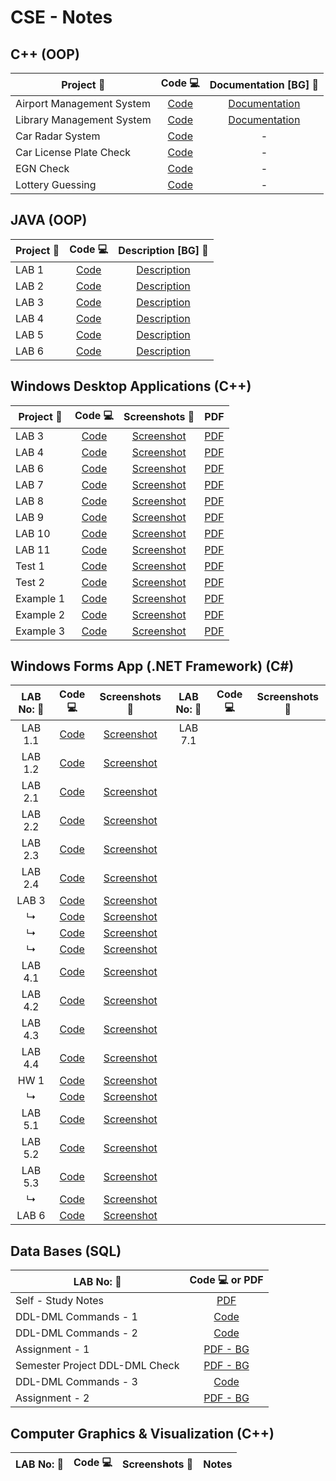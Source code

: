 # CSE - Notes
## C++ (OOP)

| Project 📃                       | Code 💻                   | Documentation [BG] 📑 |
| ------------------------------- |:------------------------:| :------------------:|
| Airport Management System       | [Code](FINAL/FINAL/Source.cpp)| [Documentation](Documentation.pdf) |
| Library Management System       | [Code](Library.cpp)      | [Documentation](Semester_Project.pdf)   |
| Car Radar System                | [Code](Radar.cpp)        |          -          |
| Car License Plate Check         | [Code](LicensePlate.cpp) |          -          |
| EGN Check                       | [Code](EGN.cpp)          |          -          |
| Lottery Guessing                | [Code](Lottery.cpp)      |          -          |


## JAVA (OOP)

| Project 📃                       | Code 💻                   | Description [BG] 📝  |
| ------------------------------- |:------------------------:| :------------------:|
| LAB 1                         | [Code](JAVA/LAB_1/Code/Main.java) | [Description](JAVA/LAB_1/2nd-1.pdf)     |
| LAB 2                         | [Code](JAVA/LAB_2/Code/Main.java) | [Description](JAVA/LAB_2/2nd-5.pdf)     |
| LAB 3                         | [Code](JAVA/LAB_3/Code)           | [Description](JAVA/LAB_3/project02_merged.pdf)     |
| LAB 4                         | [Code](JAVA/LAB_4/Code/Main.java) | [Description](JAVA/LAB_4/kp.pdf)     |
| LAB 5                         | [Code](JAVA/LAB_5/Code/Main.java) | [Description](JAVA/LAB_5/str18.pdf)     |
| LAB 6                         | [Code](JAVA/LAB_6/Code/Main.java) | [Description](JAVA/LAB_6/Project10mail.pdf)     |


## Windows Desktop Applications (C++)

| Project 📃                       | Code 💻                   | Screenshots 📱    | PDF                 |
| ------------------------------- |:------------------------:| :------------------:| :-------------------:|
| LAB 3 | [Code](Win-Desktop/LAB3/LAB3.cpp) | [Screenshot](Win-Desktop/LAB3/LAB3.md)| [PDF](Win-Desktop/)| 
| LAB 4 | [Code](Win-Desktop/LAB4/LAB4.cpp) | [Screenshot](Win-Desktop/LAB4/LAB4.md)| [PDF](Win-Desktop/)| 
| LAB 6 | [Code](Win-Desktop/LAB6/LAB6.cpp) | [Screenshot](Win-Desktop/LAB6/LAB6.md)| [PDF](Win-Desktop/)| 
| LAB 7 | [Code](Win-Desktop/LAB7/LAB7.cpp) | [Screenshot](Win-Desktop/LAB7/LAB7.md)| [PDF](Win-Desktop/)| 
| LAB 8 | [Code](Win-Desktop/LAB8/LAB8.cpp) | [Screenshot](Win-Desktop/LAB8/LAB8.md)| [PDF](Win-Desktop/)| 
| LAB 9 | [Code](Win-Desktop/LAB9/LAB9.cpp) | [Screenshot](Win-Desktop/LAB9/LAB9.md)| [PDF](Win-Desktop/)| 
| LAB 10 | [Code](Win-Desktop/LAB10/LAB10.cpp) | [Screenshot](Win-Desktop/LAB10/LAB10.md)| [PDF](Win-Desktop/)| 
| LAB 11 | [Code](Win-Desktop/LAB11/LAB11.cpp) | [Screenshot](Win-Desktop/LAB11/LAB11.md)| [PDF](Win-Desktop/)| 
| Test 1 | [Code](Win-Desktop/Test1/Test1.cpp) | [Screenshot](Win-Desktop/Test1/Test1.md)| [PDF](Win-Desktop/)| 
| Test 2 | [Code](Win-Desktop/Test2/Test2.cpp) | [Screenshot](Win-Desktop/Test2/Test2.md)| [PDF](Win-Desktop/)| 
| Example 1 | [Code](Win-Desktop/EXAMPLE1/EXAMPLE1.cpp) | [Screenshot](Win-Desktop/EXAMPLE1/EXAMPLE1.md)| [PDF](Win-Desktop/)| 
| Example 2 | [Code](Win-Desktop/EXAMPLE2/EXAMPLE2.cpp) | [Screenshot](Win-Desktop/EXAMPLE2/EXAMPLE2.md)| [PDF](Win-Desktop/)| 
| Example 3 | [Code](Win-Desktop/EXAMPLE3/EXAMPLE3.cpp) | [Screenshot](Win-Desktop/EXAMPLE3/EXAMPLE3.md)| [PDF](Win-Desktop/)| 


## Windows Forms App (.NET Framework) (C#)
| LAB No: 📃                       | Code 💻                    | Screenshots 📱       | LAB No: 📃                       | Code 💻                    | Screenshots 📱       |
| :-----------------------------: |:-------------------------:| :------------------:| :--------------------------: |:-------------------------:| :------------------:|
| LAB 1.1 | [Code](Windows-Forms/LAB1/LAB1-1code/Form1.cs) | [Screenshot](Windows-Forms/LAB1/Screenshots/LAB1-1.md)| LAB 7.1
| LAB 1.2 | [Code](Windows-Forms/LAB1/LAB1-2code/Form1.cs) | [Screenshot](Windows-Forms/LAB1/Screenshots/LAB1-2.md)|
| LAB 2.1 | [Code](Windows-Forms/LAB2/LAB2-1code/Form1.cs) | [Screenshot](Windows-Forms/LAB2/Screenshots/LAB2-1.md)|
| LAB 2.2 | [Code](Windows-Forms/LAB2/LAB2-2code/Form1.cs) | [Screenshot](Windows-Forms/LAB2/Screenshots/LAB2-2.md)|
| LAB 2.3 | [Code](Windows-Forms/LAB2/LAB2-3code/Form1.cs) | [Screenshot](Windows-Forms/LAB2/Screenshots/LAB2-3.md)|
| LAB 2.4 | [Code](Windows-Forms/LAB2/LAB2-4code/Form1.cs) | [Screenshot](Windows-Forms/LAB2/Screenshots/LAB2-4.md)|
| LAB 3   | [Code](Windows-Forms/LAB3/LAB3-code/Form1.cs) | [Screenshot](Windows-Forms/LAB3/Screenshots/LAB3-1.md) |
| ↳       | [Code](Windows-Forms/LAB3/LAB3-code/Form2.cs) | [Screenshot](Windows-Forms/LAB3/Screenshots/LAB3-2.md) |
| ↳       | [Code](Windows-Forms/LAB3/LAB3-code/Form3.cs) | [Screenshot](Windows-Forms/LAB3/Screenshots/LAB3-3.md) |
| ↳       | [Code](Windows-Forms/LAB3/LAB3-code/Form4.cs) | [Screenshot](Windows-Forms/LAB3/Screenshots/LAB3-4.md) |
| LAB 4.1 | [Code](Windows-Forms/LAB4/LAB4-1code/Form1.cs) | [Screenshot](Windows-Forms/LAB4/Screenshots/LAB4-1.md)|
| LAB 4.2 | [Code](Windows-Forms/LAB4/LAB4-2code/Form1.cs) | [Screenshot](Windows-Forms/LAB4/Screenshots/LAB4-2.md)|
| LAB 4.3 | [Code](Windows-Forms/LAB4/LAB4-3code/Form1.cs) | [Screenshot](Windows-Forms/LAB4/Screenshots/LAB4-3.md)|
| LAB 4.4 | [Code](Windows-Forms/LAB4/LAB4-4code/Form1.cs) | [Screenshot](Windows-Forms/LAB4/Screenshots/LAB4-4.md)|
| HW 1    | [Code](Windows-Forms/HW1/HW1-code/Form1.cs) | [Screenshot](Windows-Forms/HW1/Screenshots/HW1.md)|
| ↳       | [Code](Windows-Forms/HW1/HW1-code/Form2.cs) | [Screenshot](Windows-Forms/HW1/Screenshots/HW1.md)|
| LAB 5.1 | [Code](Windows-Forms/LAB5/LAB5-1code/Form1.cs) | [Screenshot](Windows-Forms/LAB5/Screenshots/LAB5-1.md)|
| LAB 5.2 | [Code](Windows-Forms/LAB5/LAB5-2code/Form1.cs) | [Screenshot](Windows-Forms/LAB5/Screenshots/LAB5-2.md)|
| LAB 5.3 | [Code](Windows-Forms/LAB5/LAB5-3code/Form1.cs) | [Screenshot](Windows-Forms/LAB5/Screenshots/LAB5-3.md)|
| ↳       | [Code](Windows-Forms/LAB5/LAB5-3code/Form2.cs) | [Screenshot](Windows-Forms/LAB5/Screenshots/LAB5-3.md)|
| LAB 6   | [Code](Windows-Forms/LAB6/LAB6-1code/Form1.cs) | [Screenshot](Windows-Forms/LAB6/Screenshots/LAB6-1.md)|
  

## Data Bases (SQL)
| LAB No: 📃                      | Code 💻 or  PDF          | 
| ------------------------------- |:-------------------------:| 
| Self - Study Notes              |[PDF](SQL/Self-Study/SQL.pdf)| 
| DDL-DML Commands - 1            |[Code](SQL/LAB7/lab7.sql)| 
| DDL-DML Commands - 2            |[Code](SQL/LAB8/lab8.sql)| 
| Assignment - 1                  |[PDF - BG](SQL/Assignment-1/hw1.pdf)|  
| Semester Project DDL-DML Check  |[PDF - BG](SQL/Variant9-DDL-DML.pdf)| 
| DDL-DML Commands - 3            |[Code](SQL/LAB9/lab9.sql)|
| Assignment - 2                  |[PDF - BG](SQL/Assignment-2/hw2.pdf)| 



## Computer Graphics & Visualization (C++)
| LAB No: 📃                       | Code 💻                    | Screenshots 📱       | Notes            |
| :-----------------------------: |:-------------------------:| :------------------:| :------------------:|
